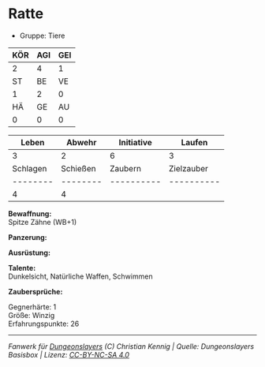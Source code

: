 # Ratte  
- Gruppe: Tiere  

| KÖR | AGI | GEI |  
| --- | --- | --- |  
| 2   | 4   | 1   |
| ST  | BE  | VE  |  
| 1   | 2   | 0   |
| HÄ  | GE  | AU  |  
| 0   | 0   | 0   |


| Leben    | Abwehr   | Initiative | Laufen     |
| -------- | -------- | ---------- | ---------- |
| 3        | 2        | 6          | 3          |
| Schlagen | Schießen | Zaubern    | Zielzauber |
| -------- | -------- | ---------- | ---------- |
| 4        | 4        |            |            |

**Bewaffnung:**  
Spitze Zähne (WB+1)

**Panzerung:**  


**Ausrüstung:**  


**Talente:**  
Dunkelsicht, Natürliche Waffen, Schwimmen

**Zaubersprüche:**  


Gegnerhärte: 1  
Größe: Winzig  
Erfahrungspunkte: 26  



___
*Fanwerk für [Dungeonslayers](https://www.dungeonslayers.net/) (C) Christian Kennig | Quelle: Dungeonslayers Basisbox | Lizenz: [CC-BY-NC-SA 4.0](https://creativecommons.org/licenses/by-nc-sa/4.0/deed.de)*